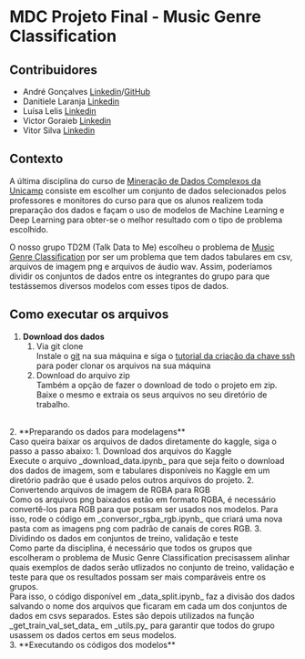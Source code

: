 # MDC Projeto Final - Music Genre Classification

## Contribuidores

*   André Gonçalves [Linkedin](https://www.linkedin.com/in/andregon%C3%A7alves/)/[GitHub](https://github.com/AndreGoncalves013)
*   Danitiele Laranja [Linkedin](https://www.linkedin.com/in/danitiele-laranja-b1232839/)
*   Luísa Lelis [Linkedin](https://www.linkedin.com/in/lu%C3%ADsa-lelis/)
*   Victor Goraieb [Linkedin](https://www.linkedin.com/in/victor-goraieb/)
*   Vitor Silva [Linkedin](https://www.linkedin.com/in/vitoranastaciosilva/)

## Contexto

A última disciplina do curso de [Mineração de Dados Complexos da Unicamp](https://www.ic.unicamp.br/~mdc/) consiste em escolher um conjunto de dados selecionados pelos professores e monitores do curso para que os alunos realizem toda preparação dos dados e façam o uso de modelos de Machine Learning e Deep Learning para obter-se o melhor resultado com o tipo de problema escolhido.

O nosso grupo TD2M (Talk Data to Me) escolheu o problema de [Music Genre Classification](https://www.kaggle.com/andradaolteanu/gtzan-dataset-music-genre-classification) por ser um problema que tem dados tabulares em csv, arquivos de imagem png e arquivos de áudio wav. Assim, poderíamos dividir os conjuntos de dados entre os integrantes do grupo para que testássemos diversos modelos com esses tipos de dados.

## Como executar os arquivos

1. **Download dos dados**
    1. Via git clone <br>
  Instale o [git](https://git-scm.com/downloads) na sua máquina e siga o [tutorial da criação da chave ssh](https://docs.github.com/en/authentication/connecting-to-github-with-ssh/adding-a-new-ssh-key-to-your-github-account) para poder clonar os arquivos na sua máquina 
    2. Download do arquivo zip <br>
  Também a opção de fazer o download de todo o projeto em zip. Baixe o mesmo e extraia os seus arquivos no seu diretório de trabalho. 
  <br>
2. **Preparando os dados para modelagens**<br>
  Caso queira baixar os arquivos de dados diretamente do kaggle, siga o passo a passo abaixo:
    1.  Download dos arquivos do Kaggle<br>
  Execute o arquivo _download_data.ipynb_ para que seja feito o download dos dados de imagem, som e tabulares disponíveis no Kaggle em um diretório padrão que é usado pelos outros arquivos do projeto.
    2.  Convertendo arquivos de imagem de RGBA para RGB<br>
  Como os arquivos png baixados estão em formato RGBA, é necessário convertê-los para RGB para que possam ser usados nos modelos. Para isso, rode o código em _conversor_rgba_rgb.ipynb_ que criará uma nova pasta com as imagens png com padrão de canais de cores RGB.
    3.  Dividindo os dados em conjuntos de treino, validação e teste<br>
  Como parte da disciplina, é necessário que todos os grupos que escolheram o problema de Music Genre Classification precisassem alinhar quais exemplos de dados serão utlizados no conjunto de treino, validação e teste para que os resultados possam ser mais comparáveis entre os grupos. <br>
  Para isso, o código disponível em _data_split.ipynb_ faz a divisão dos dados salvando o nome dos arquivos que ficaram em cada um dos conjuntos de dados em csvs separados. Estes são depois utilizados na função _get_train_val_set_data_ em _utils.py_ para garantir que todos do grupo usassem os dados certos em seus modelos.
  <br>
3. **Executando os códigos dos modelos**<br>

